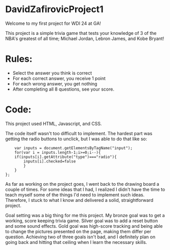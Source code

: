 # DavidZafirovicProject1

Welcome to my first project for WDI 24 at GA!

This project is a simple trivia game that tests your knowledge of 3 of the NBA's greatest of all time; Michael Jordan, Lebron James, and Kobe Bryant!


# Rules:

* Select the answer you think is correct
* For each correct answer, you receive 1 point
* For each wrong answer, you get nothing
* After completing all 8 questions, see your score.


# Code:
This project used HTML, Javascript, and CSS.

The code itself wasn't too difficult to implement. The hardest part was getting the radio buttons to unclick, but I was able to do that like so:

```var unchecked = function() {
    var inputs = document.getElementsByTagName("input");
    for(var i = inputs.length-1;i>=0;i--){
    if(inputs[i].getAttribute("type")==="radio"){
        inputs[i].checked=false
        }
    }
};
```
As far as working on the project goes, I went back to the drawing board a couple of times. For some ideas that I had, I realized I didn't have the time to teach myself some of the things I'd need to implement such ideas. Therefore, I stuck to what I know and delivered a solid, straightforward project.

Goal setting was a big thing for me this project. My bronze goal was to get a working, score keeping trivia game. Silver goal was to add a reset button and some sound effects. Gold goal was high-score tracking and being able to change the pictures presented on the page, making them differ per question.
Achieving two of three goals isn't bad, and I definitely plan on going back and hitting that ceiling when I learn the necessary skills.

